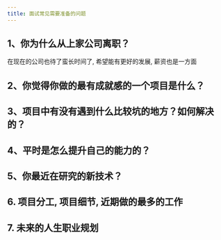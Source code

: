 ```yaml
---
title: 面试常见需要准备的问题
---
```


## 1、你为什么从上家公司离职？

在现在的公司也待了蛮长时间了, 希望能有更好的发展, 薪资也是一方面

## 2、你觉得你做的最有成就感的一个项目是什么？
## 3、项目中有没有遇到什么比较坑的地方？如何解决的？
## 4、平时是怎么提升自己的能力的？
## 5、你最近在研究的新技术？
## 6. 项目分工, 项目细节, 近期做的最多的工作
## 7. 未来的人生职业规划
